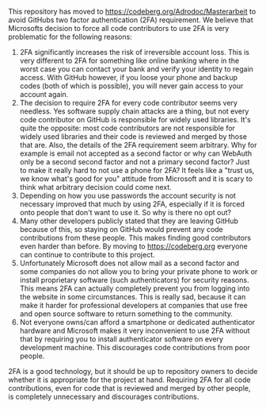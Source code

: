 This repository has moved to https://codeberg.org/Adrodoc/Masterarbeit to avoid GitHubs two factor authentication (2FA) requirement. We believe that Microsofts decision to force all code contributors to use 2FA is very problematic for the following reasons:

1. 2FA significantly increases the risk of irreversible account loss. This is very different to 2FA for something like online banking where in the worst case you can contact your bank and verify your identity to regain access. With GitHub however, if you loose your phone and backup codes (both of which is possible), you will never gain access to your account again.
2. The decision to require 2FA for every code contributor seems very needless. Yes software supply chain attacks are a thing, but not every code contributor on GitHub is responsible for widely used libraries. It's quite the opposite: most code contributors are not responsible for widely used libraries and their code is reviewed and merged by those that are. Also, the details of the 2FA requirement seem arbitrary. Why for example is email not accepted as a second factor or why can WebAuth only be a second second factor and not a primary second factor? Just to make it really hard to not use a phone for 2FA? It feels like a "trust us, we know what's good for you" attitude from Microsoft and it is scary to think what arbitrary decision could come next.
3. Depending on how you use passwords the account security is not necessary improved that much by using 2FA, especially if it is forced onto people that don't want to use it. So why is there no opt out?
4. Many other developers publicly stated that they are leaving GitHub because of this, so staying on GitHub would prevent any code contributions from these people. This makes finding good contributors even harder than before. By moving to https://codeberg.org everyone can continue to contribute to this project.
5. Unfortunately Microsoft does not allow mail as a second factor and some companies do not allow you to bring your private phone to work or install proprietary software (such authenticators) for security reasons. This means 2FA can actually completely prevent you from logging into the website in some circumstances. This is really sad, because it can make it harder for professional developers at companies that use free and open source software to return something to the community.
6. Not everyone owns/can afford a smartphone or dedicated authenticator hardware and Microsoft makes it very inconvenient to use 2FA without that by requiring you to install authenticator software on every development machine. This discourages code contributions from poor people.

2FA is a good technology, but it should be up to repository owners to decide whether it is appropriate for the project at hand. Requiring 2FA for all code contributions, even for code that is reviewed and merged by other people, is completely unnecessary and discourages contributions.
